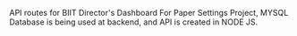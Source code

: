API routes for BIIT Director's Dashboard For Paper Settings Project, MYSQL Database is being used at backend, and API is created in NODE JS.
